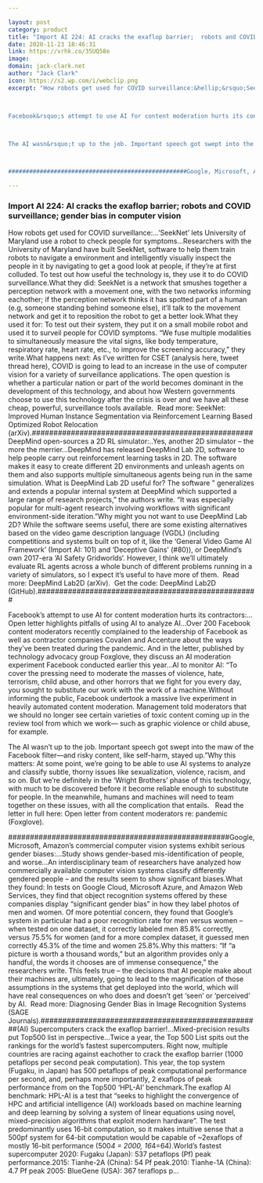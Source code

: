```yaml
---

layout: post
category: product
title: "Import AI 224: AI cracks the exaflop barrier;  robots and COVID surveillance; gender bias in computer vision"
date: 2020-11-23 18:46:31
link: https://vrhk.co/35UQ58e
image: 
domain: jack-clark.net
author: "Jack Clark"
icon: https://s2.wp.com/i/webclip.png
excerpt: "How robots get used for COVID surveillance:&hellip;&rsquo;SeekNet&rsquo; lets University of Maryland use a robot to check people for symptoms&hellip;Researchers with the University of Maryland have built SeekNet, software to help them train robots to navigate a environment and intelligently visually inspect the people in it by navigating to get a good look at people, if they&rsquo;re at first colluded. To test out how useful the technology is, they use it to do COVID surveillance.What they did: SeekNet is a network that smushes together a perception network with a movement one, with the two networks informing eachother; if the perception network thinks it has spotted part of a human (e.g, someone standing behind someone else), it&rsquo;ll talk to the movement network and get it to reposition the robot to get a better look.What they used it for: To test out their system, they put it on a small mobile robot and used it to surveil people for COVID symptoms. &ldquo;We fuse multiple modalities to simultaneously measure the vital signs, like body temperature, respiratory rate, heart rate, etc., to improve the screening accuracy,&rdquo; they write.What happens next: As I&rsquo;ve written for CSET (analysis here, tweet thread here), COVID is going to lead to an increase in the use of computer vision for a variety of surveillance applications. The open question is whether a particular nation or part of the world becomes dominant in the development of this technology, and about how Western governments choose to use this technology after the crisis is over and we have all these cheap, powerful, surveillance tools available.&nbsp; Read more: SeekNet: Improved Human Instance Segmentation via Reinforcement Learning Based Optimized Robot Relocation (arXiv).###################################################DeepMind open-sources a 2D RL simulator:..Yes, another 2D simulator &ndash; the more the merrier&hellip;DeepMind has released DeepMind Lab 2D, software to help people carry out reinforcement learning tasks in 2D. The software makes it easy to create different 2D environments and unleash agents on them and also supports multiple simultaneous agents being run in the same simulation.&nbsp;What is DeepMind Lab 2D useful for? The software &rdquo; generalizes and extends a popular internal system at DeepMind which supported a large range of research projects,&rdquo; the authors write. &ldquo;It was especially popular for multi-agent research involving workflows with significant environment-side iteration.&rdquo;Why might you not want to use DeepMind Lab 2D? While the software seems useful, there are some existing alternatives based on the video game description language (VGDL) (including competitions and systems built on top of it, like the &lsquo;General Video Game AI Framework&rsquo; (Import AI: 101) and &lsquo;Deceptive Gains&rsquo; (#80)), or DeepMind&rsquo;s own 2017-era &lsquo;AI Safety Gridworlds&lsquo;. However, I think we&rsquo;ll ultimately evaluate RL agents across a whole bunch of different problems running in a variety of simulators, so I expect it&rsquo;s useful to have more of them.&nbsp; Read more: DeepMind Lab2D (arXiv).&nbsp; Get the code: DeepMind Lab2D (GitHub).###################################################



Facebook&rsquo;s attempt to use AI for content moderation hurts its contractors:&hellip;Open letter highlights pitfalls of using AI to analyze AI&hellip;Over 200 Facebook content moderators recently complained to the leadership of Facebook as well as contractor companies Covalen and Accenture about the ways they&rsquo;ve been treated during the pandemic. And in the letter, published by technology advocacy group Foxglove, they discuss an AI moderation experiment Facebook conducted earlier this year&hellip;AI to monitor AI: &ldquo;To cover the pressing need to moderate the masses of violence, hate, terrorism, child abuse, and other horrors that we fight for you every day, you sought to substitute our work with the work of a machine.Without informing the public, Facebook undertook a massive live experiment in heavily automated content moderation. Management told moderators that we should no longer see certain varieties of toxic content coming up in the review tool from which we work&mdash; such as graphic violence or child abuse, for example.



The AI wasn&rsquo;t up to the job. Important speech got swept into the maw of the Facebook filter&mdash;and risky content, like self-harm, stayed up.&rdquo;Why this matters: At some point, we&rsquo;re going to be able to use AI systems to analyze and classify subtle, thorny issues like sexualization, violence, racism, and so on. But we&rsquo;re definitely in the &lsquo;Wright Brothers&rsquo; phase of this technology, with much to be discovered before it become reliable enough to substitute for people. In the meanwhile, humans and machines will need to team together on these issues, with all the complication that entails.&nbsp;&nbsp; Read the letter in full here: Open letter from content moderators re: pandemic (Foxglove).



###################################################Google, Microsoft, Amazon&rsquo;s commercial computer vision systems exhibit serious gender biases:&hellip;Study shows gender-based mis-identification of people, and worse&hellip;An interdisciplinary team of researchers have analyzed how commercially available computer vision systems classify differently gendered people &ndash; and the results seem to show significant biases.What they found: In tests on Google Cloud, Microsoft Azure, and Amazon Web Services, they find that object recognition systems offered by these companies display &ldquo;significant gender bias&rdquo; in how they label photos of men and women. Of more potential concern, they found that Google&rsquo;s system in particular had a poor recognition rate for men versus women &ndash; when tested on one dataset, it correctly labeled men 85.8% correctly, versus 75.5% for women (and for a more complex dataset, it guessed men correctly 45.3% of the time and women 25.8%.Why this matters: &ldquo;If &ldquo;a picture is worth a thousand words,&rdquo; but an algorithm provides only a handful, the words it chooses are of immense consequence,&rdquo; the researchers write. This feels true &ndash; the decisions that AI people make about their machines are, ultimately, going to lead to the magnification of those assumptions in the systems that get deployed into the world, which will have real consequences on who does and doesn&rsquo;t get &lsquo;seen&rsquo; or &lsquo;perceived&rsquo; by AI.&nbsp; Read more: Diagnosing Gender Bias in Image Recognition Systems (SAGE Journals).###################################################(AI) Supercomputers crack the exaflop barrier!&hellip;Mixed-precision results put Top500 list in perspective&hellip;Twice a year, the Top 500 List spits out the rankings for the world&rsquo;s fastest supercomputers. Right now, multiple countries are racing against eachother to crack the exaflop barrier (1000 petaflops per second peak computation). This year, the top system (Fugaku, in Japan) has 500 petaflops of peak computational performance per second, and, perhaps more importantly, 2 exaflops of peak performance from on the Top500 &lsquo;HPL-AI&rsquo; benchmark.The exaflop AI benchmark: HPL-AI is a test that &ldquo;seeks to highlight the convergence of HPC and artificial intelligence (AI) workloads based on machine learning and deep learning by solving a system of linear equations using novel, mixed-precision algorithms that exploit modern hardware&rdquo;. The test predominantly uses 16-bit computation, so it makes intuitive sense that a 500pf system for 64-bit computation would be capable of ~2exaflops of mostly 16-bit performance (500*4 = 2000, 16*4=64).World&rsquo;s fastest supercomputer 2020: Fugaku (Japan): 537 petaflops (Pf) peak performance.2015: Tianhe-2A (China): 54 Pf peak.2010: Tianhe-1A (China): 4.7 Pf peak 2005: BlueGene (USA): 367 teraflops p…"

---
```


### Import AI 224: AI cracks the exaflop barrier;  robots and COVID surveillance; gender bias in computer vision

How robots get used for COVID surveillance:&hellip;&rsquo;SeekNet&rsquo; lets University of Maryland use a robot to check people for symptoms&hellip;Researchers with the University of Maryland have built SeekNet, software to help them train robots to navigate a environment and intelligently visually inspect the people in it by navigating to get a good look at people, if they&rsquo;re at first colluded. To test out how useful the technology is, they use it to do COVID surveillance.What they did: SeekNet is a network that smushes together a perception network with a movement one, with the two networks informing eachother; if the perception network thinks it has spotted part of a human (e.g, someone standing behind someone else), it&rsquo;ll talk to the movement network and get it to reposition the robot to get a better look.What they used it for: To test out their system, they put it on a small mobile robot and used it to surveil people for COVID symptoms. &ldquo;We fuse multiple modalities to simultaneously measure the vital signs, like body temperature, respiratory rate, heart rate, etc., to improve the screening accuracy,&rdquo; they write.What happens next: As I&rsquo;ve written for CSET (analysis here, tweet thread here), COVID is going to lead to an increase in the use of computer vision for a variety of surveillance applications. The open question is whether a particular nation or part of the world becomes dominant in the development of this technology, and about how Western governments choose to use this technology after the crisis is over and we have all these cheap, powerful, surveillance tools available.&nbsp; Read more: SeekNet: Improved Human Instance Segmentation via Reinforcement Learning Based Optimized Robot Relocation (arXiv).###################################################DeepMind open-sources a 2D RL simulator:..Yes, another 2D simulator &ndash; the more the merrier&hellip;DeepMind has released DeepMind Lab 2D, software to help people carry out reinforcement learning tasks in 2D. The software makes it easy to create different 2D environments and unleash agents on them and also supports multiple simultaneous agents being run in the same simulation.&nbsp;What is DeepMind Lab 2D useful for? The software &rdquo; generalizes and extends a popular internal system at DeepMind which supported a large range of research projects,&rdquo; the authors write. &ldquo;It was especially popular for multi-agent research involving workflows with significant environment-side iteration.&rdquo;Why might you not want to use DeepMind Lab 2D? While the software seems useful, there are some existing alternatives based on the video game description language (VGDL) (including competitions and systems built on top of it, like the &lsquo;General Video Game AI Framework&rsquo; (Import AI: 101) and &lsquo;Deceptive Gains&rsquo; (#80)), or DeepMind&rsquo;s own 2017-era &lsquo;AI Safety Gridworlds&lsquo;. However, I think we&rsquo;ll ultimately evaluate RL agents across a whole bunch of different problems running in a variety of simulators, so I expect it&rsquo;s useful to have more of them.&nbsp; Read more: DeepMind Lab2D (arXiv).&nbsp; Get the code: DeepMind Lab2D (GitHub).###################################################



Facebook&rsquo;s attempt to use AI for content moderation hurts its contractors:&hellip;Open letter highlights pitfalls of using AI to analyze AI&hellip;Over 200 Facebook content moderators recently complained to the leadership of Facebook as well as contractor companies Covalen and Accenture about the ways they&rsquo;ve been treated during the pandemic. And in the letter, published by technology advocacy group Foxglove, they discuss an AI moderation experiment Facebook conducted earlier this year&hellip;AI to monitor AI: &ldquo;To cover the pressing need to moderate the masses of violence, hate, terrorism, child abuse, and other horrors that we fight for you every day, you sought to substitute our work with the work of a machine.Without informing the public, Facebook undertook a massive live experiment in heavily automated content moderation. Management told moderators that we should no longer see certain varieties of toxic content coming up in the review tool from which we work&mdash; such as graphic violence or child abuse, for example.



The AI wasn&rsquo;t up to the job. Important speech got swept into the maw of the Facebook filter&mdash;and risky content, like self-harm, stayed up.&rdquo;Why this matters: At some point, we&rsquo;re going to be able to use AI systems to analyze and classify subtle, thorny issues like sexualization, violence, racism, and so on. But we&rsquo;re definitely in the &lsquo;Wright Brothers&rsquo; phase of this technology, with much to be discovered before it become reliable enough to substitute for people. In the meanwhile, humans and machines will need to team together on these issues, with all the complication that entails.&nbsp;&nbsp; Read the letter in full here: Open letter from content moderators re: pandemic (Foxglove).



###################################################Google, Microsoft, Amazon&rsquo;s commercial computer vision systems exhibit serious gender biases:&hellip;Study shows gender-based mis-identification of people, and worse&hellip;An interdisciplinary team of researchers have analyzed how commercially available computer vision systems classify differently gendered people &ndash; and the results seem to show significant biases.What they found: In tests on Google Cloud, Microsoft Azure, and Amazon Web Services, they find that object recognition systems offered by these companies display &ldquo;significant gender bias&rdquo; in how they label photos of men and women. Of more potential concern, they found that Google&rsquo;s system in particular had a poor recognition rate for men versus women &ndash; when tested on one dataset, it correctly labeled men 85.8% correctly, versus 75.5% for women (and for a more complex dataset, it guessed men correctly 45.3% of the time and women 25.8%.Why this matters: &ldquo;If &ldquo;a picture is worth a thousand words,&rdquo; but an algorithm provides only a handful, the words it chooses are of immense consequence,&rdquo; the researchers write. This feels true &ndash; the decisions that AI people make about their machines are, ultimately, going to lead to the magnification of those assumptions in the systems that get deployed into the world, which will have real consequences on who does and doesn&rsquo;t get &lsquo;seen&rsquo; or &lsquo;perceived&rsquo; by AI.&nbsp; Read more: Diagnosing Gender Bias in Image Recognition Systems (SAGE Journals).###################################################(AI) Supercomputers crack the exaflop barrier!&hellip;Mixed-precision results put Top500 list in perspective&hellip;Twice a year, the Top 500 List spits out the rankings for the world&rsquo;s fastest supercomputers. Right now, multiple countries are racing against eachother to crack the exaflop barrier (1000 petaflops per second peak computation). This year, the top system (Fugaku, in Japan) has 500 petaflops of peak computational performance per second, and, perhaps more importantly, 2 exaflops of peak performance from on the Top500 &lsquo;HPL-AI&rsquo; benchmark.The exaflop AI benchmark: HPL-AI is a test that &ldquo;seeks to highlight the convergence of HPC and artificial intelligence (AI) workloads based on machine learning and deep learning by solving a system of linear equations using novel, mixed-precision algorithms that exploit modern hardware&rdquo;. The test predominantly uses 16-bit computation, so it makes intuitive sense that a 500pf system for 64-bit computation would be capable of ~2exaflops of mostly 16-bit performance (500*4 = 2000, 16*4=64).World&rsquo;s fastest supercomputer 2020: Fugaku (Japan): 537 petaflops (Pf) peak performance.2015: Tianhe-2A (China): 54 Pf peak.2010: Tianhe-1A (China): 4.7 Pf peak 2005: BlueGene (USA): 367 teraflops p…